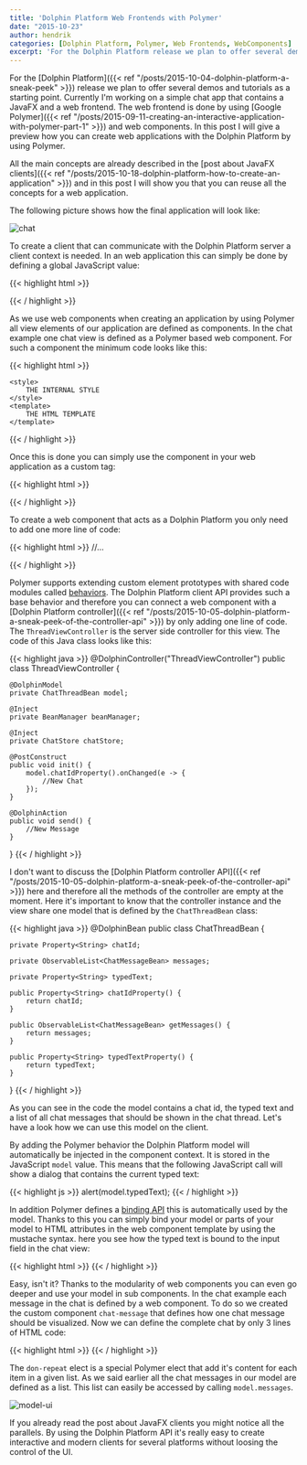 ```yaml
---
title: 'Dolphin Platform Web Frontends with Polymer'
date: "2015-10-23"
author: hendrik
categories: [Dolphin Platform, Polymer, Web Frontends, WebComponents]
excerpt: 'For the Dolphin Platform release we plan to offer several demos and tutorials as a starting point. Today I want to give you an overview of this work'
---
```

For the [Dolphin Platform]({{< ref "/posts/2015-10-04-dolphin-platform-a-sneak-peek" >}}) release we plan to offer several demos and tutorials as a starting point. Currently I'm working on a simple chat app that contains a JavaFX and a web frontend. The web frontend is done by using [Google Polymer]({{< ref "/posts/2015-09-11-creating-an-interactive-application-with-polymer-part-1" >}}) and web components. In this post I will give a preview how you can create web applications with the Dolphin Platform by using Polymer.

All the main concepts are already described in the [post about JavaFX clients]({{< ref "/posts/2015-10-18-dolphin-platform-how-to-create-an-application" >}}) and in this post I will show you that you can reuse all the concepts for a web application.

The following picture shows how the final application will look like:

![chat](/posts/guigarage-legacy/chat.png)

To create a client that can communicate with the Dolphin Platform server a client context is needed. In an web application this can simply be done by defining a global JavaScript value:

{{< highlight html >}}
<script>
  clientContext = dolphin.connect('http://localhost:8080/dolphin');
</script>
{{< / highlight >}}

As we use web components when creating an application by using Polymer all view elements of our application are defined as components. In the chat example one chat view is defined as a Polymer based web component. For such a component the minimum code looks like this:

{{< highlight html >}}
<!DOCTYPE html>
<html>

<dom-module id="chat-thread">

    <style>
        THE INTERNAL STYLE
    </style>
    <template>
        THE HTML TEMPLATE
    </template>
</dom-module>
<script>
    Polymer({
        is: "chat-thread",
    });
</script>
{{< / highlight >}}

Once this is done you can simply use the component in your web application as a custom tag:

{{< highlight html >}}
<body>
  <chat-thread></chat-thread>
</body>
{{< / highlight >}}

To create a web component that acts as a Dolphin Platform you only need to add one more line of code:

{{< highlight html >}}
//...

<script>
    Polymer({
        is: "chat-thread",
        behaviors: [clientContext.createBehavior('ThreadViewController')],
    })
    ;
</script>
{{< / highlight >}}

Polymer supports extending custom element prototypes with shared code modules called [behaviors](https://www.polymer-project.org/1.0/docs/devguide/behaviors.html). The Dolphin Platform client API provides such a base behavior and therefore you can connect a web component with a [Dolphin Platform controller]({{< ref "/posts/2015-10-05-dolphin-platform-a-sneak-peek-of-the-controller-api" >}}) by only adding one line of code. The `ThreadViewController` is the server side controller for this view. The code of this Java class looks like this:

{{< highlight java >}}
@DolphinController("ThreadViewController")
public class ThreadViewController {

    @DolphinModel
    private ChatThreadBean model;

    @Inject
    private BeanManager beanManager;

    @Inject
    private ChatStore chatStore;

    @PostConstruct
    public void init() {
        model.chatIdProperty().onChanged(e -> {
            //New Chat
        });
    }

    @DolphinAction
    public void send() {
        //New Message
    }

}
{{< / highlight >}}

I don't want to discuss the [Dolphin Platform controller API]({{< ref "/posts/2015-10-05-dolphin-platform-a-sneak-peek-of-the-controller-api" >}}) here and therefore all the methods of the controller are empty at the moment. Here it's important to know that the controller instance and the view share one model that is defined by the `ChatThreadBean` class:

{{< highlight java >}}
@DolphinBean
public class ChatThreadBean {

    private Property<String> chatId;

    private ObservableList<ChatMessageBean> messages;

    private Property<String> typedText;

    public Property<String> chatIdProperty() {
        return chatId;
    }

    public ObservableList<ChatMessageBean> getMessages() {
        return messages;
    }

    public Property<String> typedTextProperty() {
        return typedText;
    }
}
{{< / highlight >}}

As you can see in the code the model contains a chat id, the typed text and a list of all chat messages that should be shown in the chat thread. Let's have a look how we can use this model on the client.

By adding the Polymer behavior the Dolphin Platform model will automatically be injected in the component context. It is stored in the JavaScript `model` value. This means that the following JavaScript call will show a dialog that contains the current typed text:

{{< highlight js >}}
alert(model.typedText);
{{< / highlight >}}

In addition Polymer defines a [binding API](https://www.polymer-project.org/1.0/docs/devguide/data-binding.html) this is automatically used by the model. Thanks to this you can simply bind your model or parts of your model to HTML attributes in the web component template by using the mustache syntax. here you see how the typed text is bound to the input field in the chat view:

{{< highlight html >}}
<paper-input class="flex" label="Type message..." value="{{model.typedText}}"></paper-input>
{{< / highlight >}}

Easy, isn't it?
Thanks to the modularity of web components you can even go deeper and use your model in sub components. In the chat example each message in the chat is defined by a web component. To do so we created the custom component `chat-message` that defines how one chat message should be visualized. Now we can define the complete chat by only 3 lines of HTML code:

{{< highlight html >}}
 <template is="dom-repeat" items="{{model.messages}}">
    <chat-message message-data="{{item}}"></chat-message>
 </template>
 {{< / highlight >}}

The `don-repeat` elect is a special Polymer elect that add it's content for each item in a given list. As we said earlier all the chat messages in our model are defined as a list. This list can easily be accessed by calling `model.messages`.

![model-ui](/posts/guigarage-legacy/model-ui-1024x696.png)

If you already read the post about JavaFX clients you might notice all the parallels. By using the Dolphin Platform API it's really easy to create interactive and modern clients for several platforms without loosing the control of the UI.
